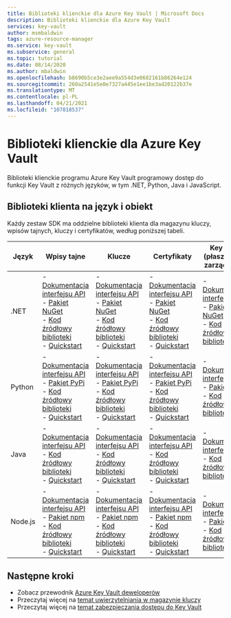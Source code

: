 ```yaml
---
title: Biblioteki klienckie dla Azure Key Vault | Microsoft Docs
description: Biblioteki klienckie dla Azure Key Vault
services: key-vault
author: msmbaldwin
tags: azure-resource-manager
ms.service: key-vault
ms.subservice: general
ms.topic: tutorial
ms.date: 08/14/2020
ms.author: mbaldwin
ms.openlocfilehash: b8690b5ce3e2aee9a554d3e0682161b86264e124
ms.sourcegitcommit: 260a2541e5e0e7327a445e1ee1be3ad20122b37e
ms.translationtype: MT
ms.contentlocale: pl-PL
ms.lasthandoff: 04/21/2021
ms.locfileid: "107818537"
---
```

# <a name="client-libraries-for-azure-key-vault"></a>Biblioteki klienckie dla Azure Key Vault

Biblioteki klienckie programu Azure Key Vault programowy dostęp do funkcji Key Vault z różnych języków, w tym .NET, Python, Java i JavaScript.

## <a name="client-libraries-per-language-and-object"></a>Biblioteki klienta na język i obiekt

Każdy zestaw SDK ma oddzielne biblioteki klienta dla magazynu kluczy, wpisów tajnych, kluczy i certyfikatów, według poniższej tabeli.

| Język | Wpisy tajne | Klucze | Certyfikaty | Key Vault (płaszczyzna zarządzania) |
|--|--|--|--|--|
| .NET | - [Dokumentacja interfejsu API](/dotnet/api/azure.security.keyvault.secrets)<br>- [Pakiet NuGet](https://www.nuget.org/packages/Azure.Security.KeyVault.Secrets/)<br>- [Kod źródłowy biblioteki](https://github.com/Azure/azure-sdk-for-net/tree/master/sdk/keyvault/Azure.Security.KeyVault.Secrets)<br>- [Quickstart](../secrets/quick-create-net.md) | - [Dokumentacja interfejsu API](/dotnet/api/azure.security.keyvault.keys)<br>- [Pakiet NuGet](https://www.nuget.org/packages/Azure.Security.KeyVault.Keys/)<br>- [Kod źródłowy biblioteki](https://github.com/Azure/azure-sdk-for-net/tree/master/sdk/keyvault/Azure.Security.KeyVault.Keys)<br>- [Quickstart](../keys/quick-create-net.md) | - [Dokumentacja interfejsu API](/dotnet/api/azure.security.keyvault.certificates)<br>- [Pakiet NuGet](https://www.nuget.org/packages/Azure.Security.KeyVault.Certificates/)<br>- [Kod źródłowy biblioteki](https://github.com/Azure/azure-sdk-for-net/tree/master/sdk/keyvault/Azure.Security.KeyVault.Certificates)<br>- [Quickstart](../certificates/quick-create-net.md) | - [Dokumentacja interfejsu API](/dotnet/api/microsoft.azure.management.keyvault)<br>- [Pakiet NuGet](https://www.nuget.org/packages/Microsoft.Azure.Management.KeyVault/)<br> - [Kod źródłowy biblioteki](https://github.com/Azure/azure-sdk-for-net/tree/master/sdk/keyvault/Microsoft.Azure.Management.KeyVault)|
| Python| - [Dokumentacja interfejsu API](/python/api/overview/azure/keyvault-secrets-readme)<br>- [Pakiet PyPi](https://pypi.org/project/azure-keyvault-secrets/)<br>- [Kod źródłowy biblioteki](https://github.com/Azure/azure-sdk-for-python/tree/master/sdk/keyvault/azure-keyvault-secrets)<br>- [Quickstart](../secrets/quick-create-python.md) |- [Dokumentacja interfejsu API](/python/api/overview/azure/keyvault-keys-readme)<br>- [Pakiet PyPi](https://pypi.org/project/azure-keyvault-keys/)<br>- [Kod źródłowy biblioteki](https://github.com/Azure/azure-sdk-for-python/tree/master/sdk/keyvault/azure-keyvault-keys)<br>- [Quickstart](../keys/quick-create-python.md) | - [Dokumentacja interfejsu API](/python/api/overview/azure/keyvault-certificates-readme)<br>- [Pakiet PyPi](https://pypi.org/project/azure-keyvault-certificates/)<br>- [Kod źródłowy biblioteki](https://github.com/Azure/azure-sdk-for-python/tree/master/sdk/keyvault/azure-keyvault-certificates)<br>- [Quickstart](../certificates/quick-create-python.md) | - [Dokumentacja interfejsu API](/python/api/azure-mgmt-keyvault/azure.mgmt.keyvault)<br> - [Pakiet PyPi](https://pypi.org/project/azure-mgmt-keyvault/)<br> - [Kod źródłowy biblioteki](https://github.com/Azure/azure-sdk-for-python/tree/master/sdk/keyvault/azure-mgmt-keyvault)|
| Java | - [Dokumentacja interfejsu API](https://azuresdkdocs.blob.core.windows.net/$web/java/azure-security-keyvault-secrets/4.2.0/index.html)<br>- [Kod źródłowy biblioteki](https://github.com/Azure/azure-sdk-for-java/tree/master/sdk/keyvault/azure-security-keyvault-secrets)<br>- [Quickstart](../secrets/quick-create-java.md) |- [Dokumentacja interfejsu API](https://azuresdkdocs.blob.core.windows.net/$web/java/azure-security-keyvault-keys/4.2.0/index.html)<br>- [Kod źródłowy biblioteki](https://github.com/Azure/azure-sdk-for-java/tree/master/sdk/keyvault/azure-security-keyvault-keys)<br>- [Quickstart](../keys/quick-create-java.md) | - [Dokumentacja interfejsu API](https://azuresdkdocs.blob.core.windows.net/$web/java/azure-security-keyvault-certificates/4.1.0/index.html)<br>- [Kod źródłowy biblioteki](https://github.com/Azure/azure-sdk-for-java/tree/master/sdk/keyvault/azure-security-keyvault-certificates)<br>- [Quickstart](../certificates/quick-create-java.md) |- [Dokumentacja interfejsu API](/java/api/com.microsoft.azure.management.keyvault)<br>- [Kod źródłowy biblioteki](https://github.com/Azure/azure-sdk-for-java/tree/master/sdk/keyvault/mgmt-v2016_10_01)|
| Node.js | - [Dokumentacja interfejsu API](/javascript/api/@azure/keyvault-secrets/)<br>- [Pakiet npm](https://www.npmjs.com/package/@azure/keyvault-secrets)<br>- [Kod źródłowy biblioteki](https://github.com/Azure/azure-sdk-for-js/tree/master/sdk/keyvault/keyvault-secrets)<br>- [Quickstart](../secrets/quick-create-node.md) |- [Dokumentacja interfejsu API](/javascript/api/@azure/keyvault-keys/)<br>- [Pakiet npm](https://www.npmjs.com/package/@azure/keyvault-keys)<br>- [Kod źródłowy biblioteki](https://github.com/Azure/azure-sdk-for-js/tree/master/sdk/keyvault/keyvault-keys)<br>- [Quickstart](../keys/quick-create-node.md)| - [Dokumentacja interfejsu API](/javascript/api/@azure/keyvault-certificates/)<br>- [Pakiet npm](https://www.npmjs.com/package/@azure/keyvault-certificates)<br>- [Kod źródłowy biblioteki](https://github.com/Azure/azure-sdk-for-js/tree/master/sdk/keyvault/keyvault-certificates)<br>- [Quickstart](../certificates/quick-create-node.md) |  - [Dokumentacja interfejsu API](/javascript/api/@azure/arm-keyvault/)<br>- [Pakiet npm](https://www.npmjs.com/package/@azure/arm-keyvault)<br>- [Kod źródłowy biblioteki](https://github.com/Azure/azure-sdk-for-js/tree/master/sdk/keyvault/arm-keyvault)

## <a name="next-steps"></a>Następne kroki

- Zobacz przewodnik [Azure Key Vault deweloperów](developers-guide.md)
- Przeczytaj więcej na [temat uwierzytelniania w magazynie kluczy](authentication.md)
- Przeczytaj więcej na [temat zabezpieczania dostępu do Key Vault](security-features.md)
